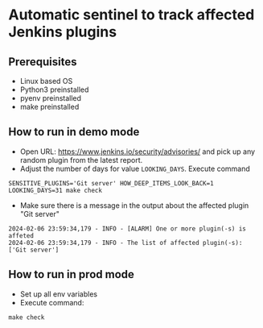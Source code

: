 # Automatic sentinel to track affected Jenkins plugins

## Prerequisites

- Linux based OS
- Python3 preinstalled
- pyenv preinstalled
- make preinstalled

## How to run in demo mode
* Open URL: https://www.jenkins.io/security/advisories/ and pick up any random plugin from the latest report.
* Adjust the number of days for value ```LOOKING_DAYS```. Execute command
```
SENSITIVE_PLUGINS='Git server' HOW_DEEP_ITEMS_LOOK_BACK=1 LOOKING_DAYS=31 make check
```

* Make sure there is a message in the output about the affected plugin "Git server"
```
2024-02-06 23:59:34,179 - INFO - [ALARM] One or more plugin(-s) is affeted
2024-02-06 23:59:34,179 - INFO - The list of affected plugin(-s): ['Git server']
```

## How to run in prod mode
* Set up all env variables
* Execute command:
```
make check
```
